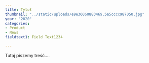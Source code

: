 ```yaml
---
title: Tytuł
thumbnail: "../static/uploads/e9e36060883469.5a5cccc987050.jpg"
year: "2020"
categories:
- Product
- News
fieldtext1: Field Text1234

---
```

Tutaj piszemy treść....